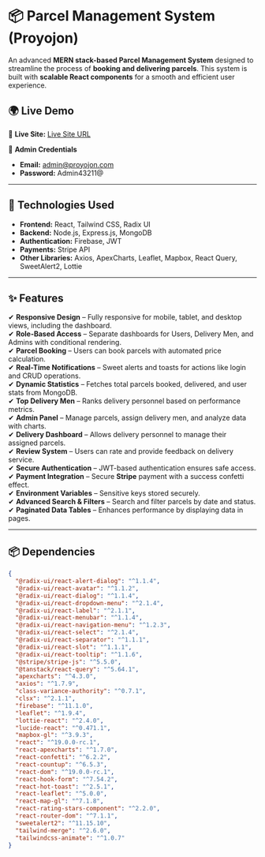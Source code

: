 # 📦 Parcel Management System (Proyojon)

An advanced **MERN stack-based Parcel Management System** designed to streamline the process of **booking and delivering parcels**. This system is built with **scalable React components** for a smooth and efficient user experience.

## 🌍 Live Demo
🔗 **Live Site:** [Live Site URL](#)  

📧 **Admin Credentials**  
- **Email:** admin@proyojon.com  
- **Password:** Admin43211@ 

---

## 🚀 Technologies Used
- **Frontend:** React, Tailwind CSS, Radix UI
- **Backend:** Node.js, Express.js, MongoDB
- **Authentication:** Firebase, JWT
- **Payments:** Stripe API
- **Other Libraries:** Axios, ApexCharts, Leaflet, Mapbox, React Query, SweetAlert2, Lottie

---

## ✨ Features
✔ **Responsive Design** – Fully responsive for mobile, tablet, and desktop views, including the dashboard.  
✔ **Role-Based Access** – Separate dashboards for Users, Delivery Men, and Admins with conditional rendering.  
✔ **Parcel Booking** – Users can book parcels with automated price calculation.  
✔ **Real-Time Notifications** – Sweet alerts and toasts for actions like login and CRUD operations.  
✔ **Dynamic Statistics** – Fetches total parcels booked, delivered, and user stats from MongoDB.  
✔ **Top Delivery Men** – Ranks delivery personnel based on performance metrics.  
✔ **Admin Panel** – Manage parcels, assign delivery men, and analyze data with charts.  
✔ **Delivery Dashboard** – Allows delivery personnel to manage their assigned parcels.  
✔ **Review System** – Users can rate and provide feedback on delivery service.  
✔ **Secure Authentication** – JWT-based authentication ensures safe access.  
✔ **Payment Integration** – Secure **Stripe** payment with a success confetti effect.  
✔ **Environment Variables** – Sensitive keys stored securely.  
✔ **Advanced Search & Filters** – Search and filter parcels by date and status.  
✔ **Paginated Data Tables** – Enhances performance by displaying data in pages.  

---

## 📦 Dependencies
```json
{
  "@radix-ui/react-alert-dialog": "^1.1.4",
  "@radix-ui/react-avatar": "^1.1.2",
  "@radix-ui/react-dialog": "^1.1.4",
  "@radix-ui/react-dropdown-menu": "^2.1.4",
  "@radix-ui/react-label": "^2.1.1",
  "@radix-ui/react-menubar": "^1.1.4",
  "@radix-ui/react-navigation-menu": "^1.2.3",
  "@radix-ui/react-select": "^2.1.4",
  "@radix-ui/react-separator": "^1.1.1",
  "@radix-ui/react-slot": "^1.1.1",
  "@radix-ui/react-tooltip": "^1.1.6",
  "@stripe/stripe-js": "^5.5.0",
  "@tanstack/react-query": "^5.64.1",
  "apexcharts": "^4.3.0",
  "axios": "^1.7.9",
  "class-variance-authority": "^0.7.1",
  "clsx": "^2.1.1",
  "firebase": "^11.1.0",
  "leaflet": "^1.9.4",
  "lottie-react": "^2.4.0",
  "lucide-react": "^0.471.1",
  "mapbox-gl": "^3.9.3",
  "react": "^19.0.0-rc.1",
  "react-apexcharts": "^1.7.0",
  "react-confetti": "^6.2.2",
  "react-countup": "^6.5.3",
  "react-dom": "^19.0.0-rc.1",
  "react-hook-form": "^7.54.2",
  "react-hot-toast": "^2.5.1",
  "react-leaflet": "^5.0.0",
  "react-map-gl": "^7.1.8",
  "react-rating-stars-component": "^2.2.0",
  "react-router-dom": "^7.1.1",
  "sweetalert2": "^11.15.10",
  "tailwind-merge": "^2.6.0",
  "tailwindcss-animate": "^1.0.7"
}
```
